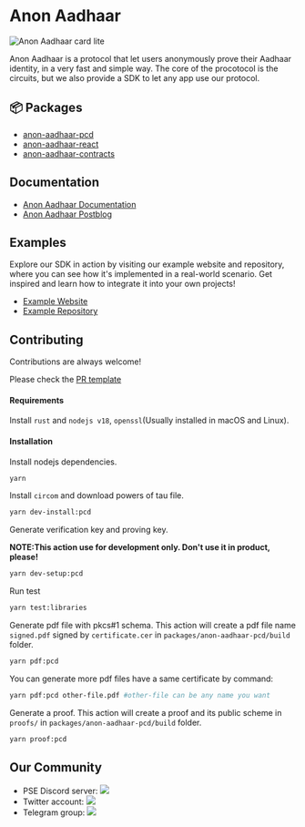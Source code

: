 # Anon Aadhaar

![Anon Aadhaar card lite](https://github.com/privacy-scaling-explorations/anon-aadhaar/assets/67648863/b29d784b-610a-4222-8fa5-4a2972e492fd)

Anon Aadhaar is a protocol that let users anonymously prove their Aadhaar identity, in a very fast and simple way.
The core of the procotocol is the circuits, but we also provide a SDK to let any app use our protocol.

## 📦 Packages

- [anon-aadhaar-pcd](packages/anon-aadhaar-pcd/)
- [anon-aadhaar-react](packages/anon-aadhaar-react/)
- [anon-aadhaar-contracts](packages/anon-aadhaar-contracts/)

## Documentation

- [Anon Aadhaar Documentation](https://anon-aadhaar-documentation.vercel.app/docs/intro)
- [Anon Aadhaar Postblog](https://mirror.xyz/privacy-scaling-explorations.eth/6R8kACTYp9mF3eIpLZMXs8JAQmTyb6Uy8KnZqzmDFZI)

## Examples
Explore our SDK in action by visiting our example website and repository, where you can see how it's implemented in a real-world scenario. Get inspired and learn how to integrate it into your own projects!

- [Example Website](https://anon-aadhaar-example.vercel.app/)
- [Example Repository](https://github.com/anon-aadhaar-private/anon-aadhaar-example)

## Contributing

Contributions are always welcome!

Please check the [PR template](.github/PULL_REQUEST_TEMPLATE.md)

#### Requirements

Install `rust` and `nodejs v18`, `openssl`(Usually installed in macOS and Linux).

#### Installation

Install nodejs dependencies.

```bash
yarn
```

Install `circom` and download powers of tau file.

```bash
yarn dev-install:pcd
```

Generate verification key and proving key.

**NOTE:This action use for development only. Don't use it in product, please!**

```bash
yarn dev-setup:pcd
```

Run test

```bash
yarn test:libraries
```

Generate pdf file with pkcs#1 schema. This action will create a pdf file name `signed.pdf` signed by `certificate.cer` in `packages/anon-aadhaar-pcd/build` folder.

```bash
yarn pdf:pcd
```
You can generate more pdf files have a same certificate by command: 
```bash
yarn pdf:pcd other-file.pdf #other-file can be any name you want
```

Generate a proof. This action will create a proof and its public scheme in `proofs/` in `packages/anon-aadhaar-pcd/build` folder.

```bash
yarn proof:pcd
```

## Our Community 


- PSE Discord server: <a href="https://discord.com/invite/sF5CT5rzrR"><img src="https://img.shields.io/badge/discord-pse-blue"></a>
- Twitter account: <a href="https://twitter.com/AnonAadhaar"><img src="https://img.shields.io/twitter/follow/Anon_Aadhaar?style=flat-square&logo=twitter"></a>
- Telegram group: <a href="https://t.me/anon_aadhaar"><img src="https://img.shields.io/badge/telegram-@anon_aadhaar-blue.svg?style=flat-square&logo=telegram"></a>